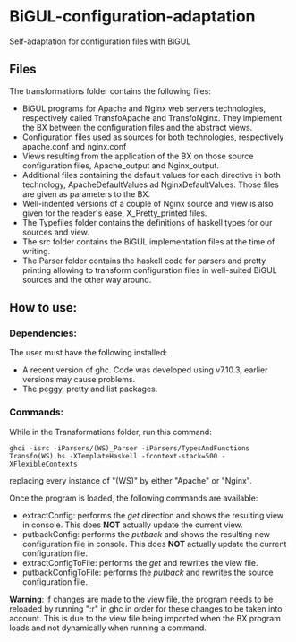 # BiGUL-configuration-adaptation
Self-adaptation for configuration files with BiGUL

## Files

  The transformations folder contains the following files:

  - BiGUL programs for Apache and Nginx web servers technologies, respectively called TransfoApache and TransfoNginx. They implement the BX between the configuration files and the abstract views.
  - Configuration files used as sources for both technologies, respectively apache.conf and nginx.conf
  - Views resulting from the application of the BX on those source configuration files, Apache_output and Nginx_output.
  - Additional files containing the default values for each directive in both technology, ApacheDefaultValues ad NginxDefaultValues. Those files are given as parameters to the BX.
  - Well-indented versions of a couple of Nginx source and view is also given for the reader's ease, X_Pretty_printed files.
  - The Typefiles folder contains the definitions of haskell types for our sources and view.
  - The src folder contains the BiGUL implementation files at the time of writing.
  - The Parser folder contains the haskell code for parsers and pretty printing allowing to transform configuration files in well-suited BiGUL sources and the other way around.


## How to use:

### Dependencies:
  
  The user must have the following installed:
  - A recent version of ghc. Code was developed using v7.10.3, earlier versions may cause problems.
  - The peggy, pretty and list packages.
  
### Commands:
  
  While in the Transformations folder, run this command:
  
    ghci -isrc -iParsers/(WS)_Parser -iParsers/TypesAndFunctions Transfo(WS).hs -XTemplateHaskell -fcontext-stack=500 -XFlexibleContexts
  
  replacing every instance of "(WS)" by either "Apache" or "Nginx".
  
  Once the program is loaded, the following commands are available:
  - extractConfig: performs the *get* direction and shows the resulting view in console. This does **NOT** actually update the current view.
  - putbackConfig: performs the *putback* and shows the resulting new configuration file in console. This does **NOT** actually update the current configuration file.
  - extractConfigToFile: performs the *get* and rewrites the view file.
  - putbackConfigToFile: performs the *putback* and rewrites the source configuration file.
  
  **Warning**: if changes are made to the view file, the program needs to be reloaded by running ":r" in ghc in order for these changes to be taken into account. This is due to the view file being imported when the BX program loads and not dynamically when running a command.
